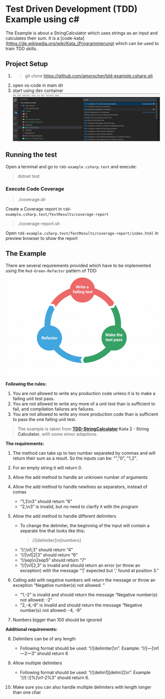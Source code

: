 # Test Driven Development (TDD) Example using c#

The Example is about a StringCalculator which uses strings as an input and calculates their sum. 
It is a [code-kata](https://de.wikipedia.org/wiki/Kata_(Programmierung) which can be used to train TDD skills.

## Project Setup

1. > git clone https://github.com/amorscher/tdd-example.csharp.git
1. open vs-code in main dir
1. start using dev container
  ![Open Dev Container](dev-container.png "Open Dev Container")


## Running the test

Open a terminal and go to `tdd-example.csharp.test` and execute:

> dotnet test

### Execute Code Coverage

> ./coverage.sh

Create a Coverage report in `tdd-example.csharp.test/TestResults/coverage-report`

> ./coverage-report.sh

Open `tdd-example.csharp.test/TestResults/coverage-report/index.html` in preview browser to show the report




## The Example

There are several requirements provided which have to be implemented using the `Red-Green-Refactor` pattern of TDD:
![TDD-Mantra](tddcycle-1024x683.webp "TDD Mantra")

**Following the rules:**

1. You are not allowed to write any production code unless it is to make a failing unit test pass.
2. You are not allowed to write any more of a unit test than is sufficient to fail, and compilation failures are failures.
3. You are not allowed to write any more production code than is sufficient to pass the one failing unit test.


> The example is taken from **[TDD-StringCalculator](https://tddmanifesto.com/exercises/) Kata 2 - String Calculator**, with some minor adaptions. 

**The requirements:**


1. The method can take up to two number separated by commas and will return their sum as a result. So the inputs can be: "","0", "1,2".

1. For an empty string it will return 0.

1. Allow the add method to handle an unknown number of arguments

1. Allow the add method to handle newlines as separators, instead of comas

    - “1,2\n3” should return “6”
    - “2,\n3” is invalid, but no need to clarify it with the program

1. Allow the add method to handle different delimiters

    - To change the delimiter, the beginning of the input will contain a separate line that looks like this:
      > //[delimiter]\n[numbers]
    - “//;\n1;3” should return “4”
    - “//|\n1|2|3” should return “6”
    - “//sep\n2sep5” should return “7”
    - “//|\n1|2,3” is invalid and should return an error (or throw an exception) with the message “‘|’ expected but ‘,’ found at position 3.”

1. Calling add with negative numbers will return the message or throw an exception “Negative number(s) not allowed: <negativeNumbers>”

    - “1,-2” is invalid and should return the message “Negative number(s) not allowed: -2”
    - “2,-4,-9” is invalid and should return the message “Negative number(s) not allowed: -4, -9”

1. Numbers bigger than 100 should be ignored


**Additional requirements:**

8. Delimiters can be of any length
    - Following format should be used: “//[delimiter]\n”. Example: “//[—]\n1—2—3” should return 6

8. Allow multiple delimiters
    - Following format should be used: “//[delim1][delim2]\n”. Example “//[-][%]\n1-2%3” should return 6.

8. Make sure you can also handle multiple delimiters with length longer than one char
